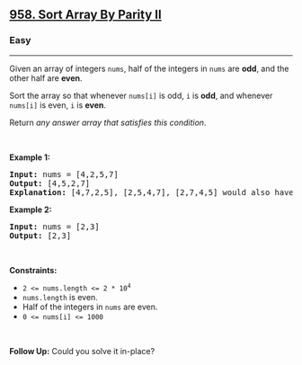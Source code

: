 <h2><a href="https://leetcode.com/problems/sort-array-by-parity-ii/?envType=problem-list-v2&envId=array">958. Sort Array By Parity II</a></h2><h3>Easy</h3><hr><p>Given an array of integers <code>nums</code>, half of the integers in <code>nums</code> are <strong>odd</strong>, and the other half are <strong>even</strong>.</p>

<p>Sort the array so that whenever <code>nums[i]</code> is odd, <code>i</code> is <strong>odd</strong>, and whenever <code>nums[i]</code> is even, <code>i</code> is <strong>even</strong>.</p>

<p>Return <em>any answer array that satisfies this condition</em>.</p>

<p>&nbsp;</p>
<p><strong class="example">Example 1:</strong></p>

<pre>
<strong>Input:</strong> nums = [4,2,5,7]
<strong>Output:</strong> [4,5,2,7]
<strong>Explanation:</strong> [4,7,2,5], [2,5,4,7], [2,7,4,5] would also have been accepted.
</pre>

<p><strong class="example">Example 2:</strong></p>

<pre>
<strong>Input:</strong> nums = [2,3]
<strong>Output:</strong> [2,3]
</pre>

<p>&nbsp;</p>
<p><strong>Constraints:</strong></p>

<ul>
	<li><code>2 &lt;= nums.length &lt;= 2 * 10<sup>4</sup></code></li>
	<li><code>nums.length</code> is even.</li>
	<li>Half of the integers in <code>nums</code> are even.</li>
	<li><code>0 &lt;= nums[i] &lt;= 1000</code></li>
</ul>

<p>&nbsp;</p>
<p><strong>Follow Up:</strong> Could you solve it in-place?</p>
